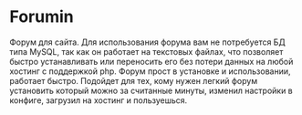 # Forumin
Форум для сайта.
Для использования форума вам не потребуется БД  типа MySQL, так как он работает на
текстовых файлах, что позволяет быстро устанавливать или переносить его без потери
данных на любой хостинг с поддержкой php. Форум  прост в установке и использовании,
работает быстро. Подойдет для тех, кому нужен легкий форум установить который можно
за считанные минуты, изменил настройки в конфиге, загрузил на хостинг и пользуешься.
